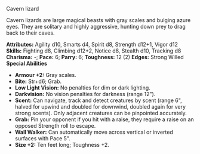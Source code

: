 Cavern lizard

Cavern lizards are large magical beasts with gray scales and bulging
azure eyes. They are solitary and highly aggressive, hunting down prey
to drag back to their caves.

**Attributes:** Agility d10, Smarts d4, Spirit d8, Strength d12+1, Vigor
d12
**Skills:** Fighting d8, Climbing d12+2, Notice d8, Stealth d10,
Tracking d8
**Charisma:** -; **Pace:** 6; **Parry:** 6; **Toughness:** 12 (2)
**Edges:** Strong Willed
**Special Abilities**
- **Armour +2:** Gray scales.
- **Bite:** Str+d6; Grab.
- **Low Light Vision:** No penalties for dim or dark lighting.
- **Darkvision:** No vision penalties for darkness (range 12").
- **Scent:** Can navigate, track and detect creatures by scent (range
6", halved for upwind and doubled for downwind, doubled again for very
strong scents). Only adjacent creatures can be pinpointed accurately.
- **Grab:** Pin your opponent if you hit with a raise, they require a
raise on an opposed Strength roll to escape.
- **Wall Walker:** Can automatically move across vertical or inverted
surfaces with Pace 5".
- **Size +2:** Ten feet long; Toughness +2.

